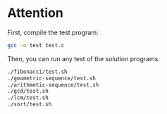 # Attention

First, compile the test program:

```sh
gcc -o test test.c
```

Then, you can run any test of the solution programs:

```sh
./fibonacci/test.sh
./geometric-sequence/test.sh
./arithmetic-sequence/test.sh
./gcd/test.sh
./lcm/test.sh
./sort/test.sh
```


